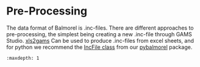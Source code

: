 # Pre-Processing

The data format of Balmorel is .inc-files. There are different approaches to pre-processing, the simplest being creating a new .inc-file through GAMS Studio. [xls2gams](https://www.gams.com/latest/docs/T_XLS2GMS.html) Can be used to produce .inc-files from excel sheets, and for python we recommend the [IncFile class](https://balmorelcommunity.github.io/pybalmorel/autoapi/pybalmorel/classes/index.html#pybalmorel.classes.IncFile) from our [pybalmorel](balmorelcommunity.github.io/pybalmorel) package.

```{toctree}
:maxdepth: 1
```
